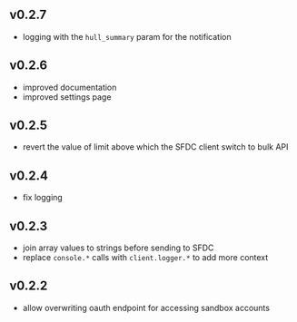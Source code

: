 ## v0.2.7
- logging with the `hull_summary` param for the notification

## v0.2.6
- improved documentation
- improved settings page

## v0.2.5
- revert the value of limit above which the SFDC client switch to bulk API

## v0.2.4
- fix logging

## v0.2.3
- join array values to strings before sending to SFDC
- replace `console.*` calls with `client.logger.*` to add more context

## v0.2.2
- allow overwriting oauth endpoint for accessing sandbox accounts
